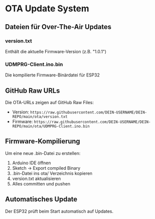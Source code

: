 # OTA Update System

## Dateien für Over-The-Air Updates

### version.txt
Enthält die aktuelle Firmware-Version (z.B. "1.0.1")

### UDMPRG-Client.ino.bin
Die kompilierte Firmware-Binärdatei für ESP32

## GitHub Raw URLs

Die OTA-URLs zeigen auf GitHub Raw Files:
- Version: `https://raw.githubusercontent.com/DEIN-USERNAME/DEIN-REPO/main/ota/version.txt`
- Firmware: `https://raw.githubusercontent.com/DEIN-USERNAME/DEIN-REPO/main/ota/UDMPRG-Client.ino.bin`

## Firmware-Kompilierung

Um eine neue .bin-Datei zu erstellen:
1. Arduino IDE öffnen
2. Sketch -> Export compiled Binary
3. .bin-Datei ins ota/ Verzeichnis kopieren
4. version.txt aktualisieren
5. Alles committen und pushen

## Automatisches Update

Der ESP32 prüft beim Start automatisch auf Updates.